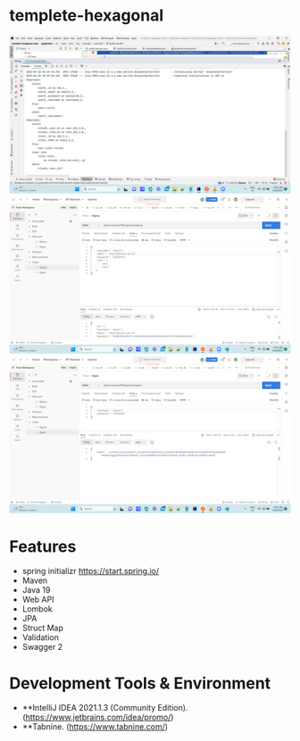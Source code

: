 # templete-hexagonal

![userrolemembership1](https://github.com/choquidownn25/Arquitectura-Hexagonal-JWT/blob/main/img/Hibernate.jpg)
![userrolemembership2](https://github.com/choquidownn25/Arquitectura-Hexagonal-JWT/blob/main/img/Registro.jpg)
![userrolemembership3](https://github.com/choquidownn25/Arquitectura-Hexagonal-JWT/blob/main/img/Tokken.jpg)
# Features

- spring initializr https://start.spring.io/
- Maven
- Java 19
- Web API 
- Lombok
- JPA
- Struct Map
- Validation
- Swagger 2


# Development Tools & Environment

- **IntelliJ IDEA 2021.1.3 (Community Edition). (https://www.jetbrains.com/idea/promo/)
- **Tabnine. (https://www.tabnine.com/)